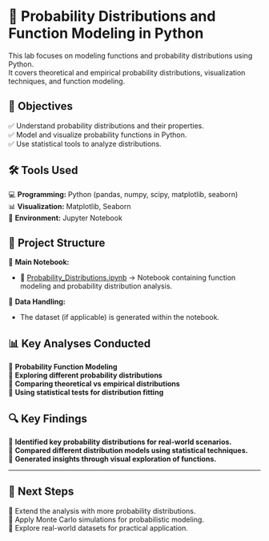 # 🎲 Probability Distributions and Function Modeling in Python

This lab focuses on modeling functions and probability distributions using Python.  
It covers theoretical and empirical probability distributions, visualization techniques, and function modeling.

## 🎯 Objectives

✅ Understand probability distributions and their properties.  
✅ Model and visualize probability functions in Python.  
✅ Use statistical tools to analyze distributions.  

## 🛠 Tools Used

💻 **Programming:** Python (pandas, numpy, scipy, matplotlib, seaborn)  
📊 **Visualization:** Matplotlib, Seaborn  
📓 **Environment:** Jupyter Notebook  

## 📂 Project Structure

📌 **Main Notebook:**  
- 📖 [Probability_Distributions.ipynb](https://github.com/JoseAuza99/data-analytics-portfolio/blob/main/Probability_Distributions/Lab%202.2%20Modelado%20de%20funciones%20y%20gr%C3%A1ficos%20de%20distribuciones%20de%20probabilidad%20en%20Python.ipynb) → Notebook containing function modeling and probability distribution analysis.  

📌 **Data Handling:**  
- The dataset (if applicable) is generated within the notebook.  

## 📊 Key Analyses Conducted

🔹 **Probability Function Modeling**  
🔹 **Exploring different probability distributions**  
🔹 **Comparing theoretical vs empirical distributions**  
🔹 **Using statistical tests for distribution fitting**  

## 🔍 Key Findings

🔹 **Identified key probability distributions for real-world scenarios.**  
🔹 **Compared different distribution models using statistical techniques.**  
🔹 **Generated insights through visual exploration of functions.**  

---

## 📌 Next Steps  

🔹 Extend the analysis with more probability distributions.  
🔹 Apply Monte Carlo simulations for probabilistic modeling.  
🔹 Explore real-world datasets for practical application.  


